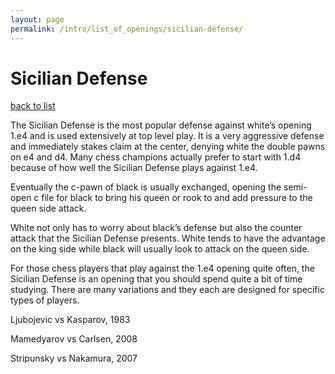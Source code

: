 ```yaml
---
layout: page
permalink: /intro/list_of_openings/sicilian-defense/
---
```


# Sicilian Defense

[back to list](../../list_of_openings)



The Sicilian Defense is the most popular defense against white’s opening 1.e4 and is used extensively at top level play. It is a very aggressive defense and immediately stakes claim at the center, denying white the double pawns on e4 and d4. Many chess champions actually prefer to start with 1.d4 because of how well the Sicilian Defense plays against 1.e4.

Eventually the c-pawn of black is usually exchanged, opening the semi-open c file for black to bring his queen or rook to and add pressure to the queen side attack.

White not only has to worry about black’s defense but also the counter attack that the Sicilian Defense presents. White tends to have the advantage on the king side while black will usually look to attack on the queen side.

For those chess players that play against the 1.e4 opening quite often, the Sicilian Defense is an opening that you should spend quite a bit of time studying. There are many variations and they each are designed for specific types of players.

 






Ljubojevic vs Kasparov, 1983

Mamedyarov vs Carlsen, 2008

Stripunsky vs Nakamura, 2007